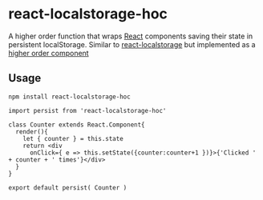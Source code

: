 # react-localstorage-hoc
A higher order function that wraps [React](https://facebook.github.io/react/) components saving their state in persistent localStorage. Similar to [react-localstorage](https://github.com/STRML/react-localstorage) but implemented as a [higher order component](https://gist.github.com/sebmarkbage/ef0bf1f338a7182b6775)

## Usage
`npm install react-localstorage-hoc`

```
import persist from 'react-localstorage-hoc'

class Counter extends React.Component{
  render(){
    let { counter } = this.state
    return <div 
      onClick={ e => this.setState({counter:counter+1 })}>{'Clicked ' + counter + ' times'}</div>
  }
}

export default persist( Counter )
```
